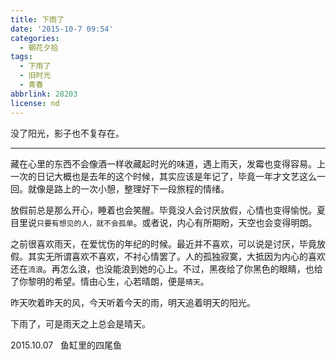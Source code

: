 ```yaml
---
title: 下雨了
date: '2015-10-7 09:54'
categories:
  - 朝花夕拾
tags:
  - 下雨了
  - 旧时光
  - 青春
abbrlink: 28203
license: nd
---
```

没了阳光，影子也不复存在。

---
藏在心里的东西不会像酒一样收藏起时光的味道，遇上雨天，发霉也变得容易。上一次的日记大概也是去年的这个时候，其实应该是年记了，毕竟一年才文艺这么一回。就像是路上的一次小憩，整理好下一段旅程的情绪。
<!--more-->
放假前总是那么开心，睡着也会笑醒。毕竟没人会讨厌放假，心情也变得愉悦。夏目里说`只要有想见的人，就不会孤单`。或者说，内心有所期盼，天空也会变得明朗。

之前很喜欢雨天，在爱忧伤的年纪的时候。最近并不喜欢，可以说是讨厌，毕竟放假。其实无所谓喜欢不喜欢，不衬心情罢了。人的孤独寂寞，大抵因为内心的喜欢还在`流浪`。再怎么浪，也没能浪到她的心上。不过，黑夜给了你黑色的眼睛，也给了你黎明的希望。情由心生，心若晴朗，便是`晴天`。

昨天吹着昨天的风，今天听着今天的雨，明天追着明天的阳光。

下雨了，可是雨天之上总会是晴天。

2015.10.07 &nbsp;&nbsp;鱼缸里的四尾鱼
